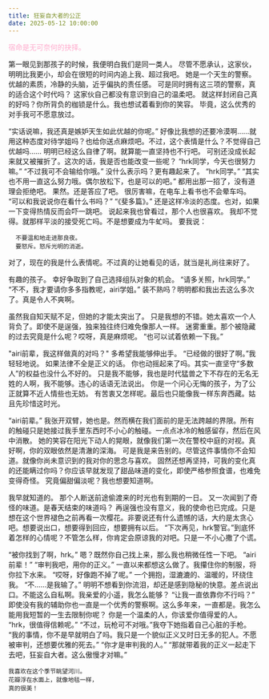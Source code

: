 ```yaml
---
title: 狂妄自大者的公正
date: 2025-05-12 10:00:00
---
```


<font color=#ffaacc>宿命是无可奈何的抉择。</font>

第一眼见到那孩子的时候，我便明白我们是同一类人。
尽管不愿承认，这家伙，明明比我更小，却会在很短的时间内追上我、超过我吧。
她是一个天生的警察。优越的素质，冷静的头脑，近乎偏执的责任感。
可是同时拥有这三项的警察，真的适合这个时代吗？
这家伙自己都没有意识到自己的温柔吧。
就这样封闭自己真的好吗？你所背负的枷锁是什么。我也想试着看到你的笑容。
毕竟，这么优秀的对手我可不愿意放过。

“实话说嘛，我还真是嫉妒天生如此优越的你呢。”
好像比我想的还要冷漠啊……就用这种态度对待学姐吗？也给你送点麻烦吧。不过，这个表情是什么？不觉得自己优越吗……
明明已经这么自律了啊。就算能一直坚持也不行吧。
可别还没成长起来就又被摧折了。这次的话，我是否也能改变一些呢？
“hrk同学，今天也很努力嘛。”
“不过我可不会输给你哦。”
没什么表示吗？更有趣起来了。
“hrk同学。”
“其实也不用一直这么努力哦。偶尔放松下，也是可以的吧。”
都用出那一招了，没有道理会拒绝吧。
果然。还是答应了吧。
很厉害嘛，在电车上看书也不会晕车吗。
“可以和我说说你在看什么书吗？”
“《斐多篇》。”
还是这样冷淡的态度。也对，如果一下变得热情反而会吓一跳吧。
说起来我也曾看过，那个人也很喜欢。
我却不觉得。就那样平淡的接受死亡吗。不是想要成为牛虻吗。
要我说：
```
  不要温和地走进那良夜。
  要怒斥。怒斥光明的消逝。
```
对了，现在的我是什么表情呢。不过真的让她看见的话，就当是礼尚往来好了。

有趣的孩子。
幸好争取到了自己选择组队对象的机会。
“请多关照，hrk同学。”
“不不，我才要请你多多指教呢，airi学姐。”
装不熟吗？明明都和我出去这么多次了。真是令人不爽啊。

虽然我自知天赋不足，但她的才能太突出了。
只是我想的不错。她太喜欢一个人背负了。即使不是逞强，独来独往终归难免像那人一样。
迷雾重重。那个被隐藏的过去究竟是什么呢？哎呀，真是麻烦呢。
“也可以试着依赖一下我。”


"airi前辈，我这样做真的对吗？"
多希望我能够伸出手。
“已经做的很好了啊。”我轻轻地说。
如果法律不全是正义的话。
你也动摇起来了吗。其实一直坚守“多数人”的权益也没什么不好的。
只是我不能够，我也是时代猛兽之下不存在的无名无姓的人啊，我不能够。违心的话语无法说出。
你是一个问心无悔的孩子，为了公正就算不近人情些也无妨。
有苦衷又怎样呢。最后也只能像我一样东奔西藏。姑且先珍惜这时光。



“airi前辈。”
我张开双臂，她也是。然而横在我们面前的是无法跨越的界限。所有的触碰只是她接过我手里东西时不小心的触碰。一点点冰冷的触感留存，然后在风中消散。
她的笑容在阳光下动人的晃眼，就像我们第一次在警校中庭的对视。真好啊，你的双眼依然是清澈的深海。
可是我是来告别的。尽管这件事情你不会知道。就像你尚未意识到的我对你的思念与喜欢。
固然还想再坚持，可我的变化真的还能瞒过你吗？你应该早就发现了甜品味道的变化，即使严格参照食谱，也难免变得奇怪。
究竟偏甜偏淡呢？我也想要知道啊。

我早就知道的。
那个人断送前途偷渡来的时光也有到期的一日。
又一次闻到了奇怪的味道。是春天结束的味道吗？
再逞强也没有意义，我的使命也已完成。只是想在这个世界褪色之前再看一次樱花。非要说还有什么遗憾的话，大约是太贪心吧。想要说出口，想要得到回应，想要拥有以后。
“下次再见，hrk警官。”到底怀着怎样的心情呢？不管怎么样，你肯定会原谅我的对吧。只是一不小心撒了个谎。

“被你找到了啊，hrk。”
嗯？既然你自己找上来，那么我也稍微任性一下吧。
“airi前辈！”
“审判我吧，用你的正义。”
一直以来都想这么做了。我攥住你的制服，将你拉下水来。
“哎呀，好像跑不掉了呢。”
一个拥抱，湿漉漉的、温暖的，环绕住我。
“不……是我输了。”
明明不想看到你流泪，却还是感到隐秘的快意。差点说出口。不能这么自私啊。我亲爱的小遥，我怎么能够？
“让我一直依靠你不行吗？”
即使没有我的辅助你也一直是一个优秀的警察啊。这么多年来，一直都是。我怎么能用我短暂的一生去限制你呢？
你是一个温柔的人，你该爱你值得爱的人。
“hrk，很值得信赖呢。”
“不过，玩枪可不对哦。”我夺下她指着自己心脏的手枪。
“我的事情，你不是早就明白了吗。我只是一个貌似正义又时日无多的犯人。不愿被审判，还想要优雅的死去。”
“你才是审判我的人。”
“那就带着我的正义一起走下去吧，狂妄自大者。这么傲慢才对嘛。”
```
我喜欢在这个季节眺望河川。
花瓣浮在水面上，就像地毯一样，
真的很美！
```
